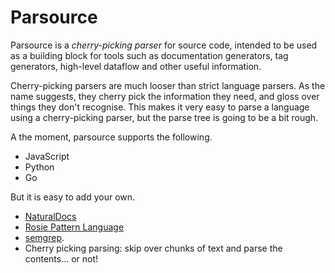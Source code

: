 # Parsource

Parsource is a *cherry-picking parser* for source code, intended to be
used as a building block for tools such as documentation generators, tag generators,
high-level dataflow and other useful information.

Cherry-picking parsers are much looser than strict language parsers. As the name
suggests, they cherry pick the information they need, and gloss over things they don't
recognise. This makes it very easy to parse a language using a cherry-picking parser,
but the parse tree is going to be a bit rough.

A the moment, parsource supports the following.

-   JavaScript
-   Python
-   Go

But it is easy to add your own.

-  [NaturalDocs](https://www.naturaldocs.org/reference/scope/)
-  [Rosie Pattern Language](https://rosie-lang.org/)
-  [semgrep](https://github.com/returntocorp/semgrep).
-  Cherry picking parsing: skip over chunks of text and parse the contents… or not!
